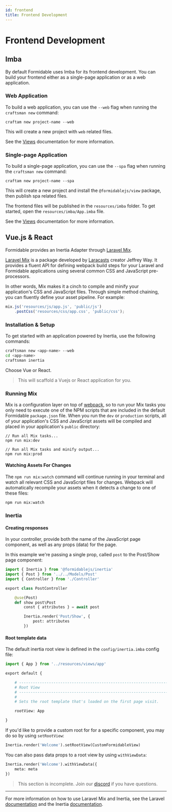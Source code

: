 ```yaml
---
id: frontend
title: Frontend Development
---
```


# Frontend Development

## Imba

By default Formidable uses Imba for its frontend development. You can build your frontend either as a single-page application or as a web application.

### Web Application

To build a web application, you can use the `--web` flag when running the `craftsman new` command:

```
craftam new project-name --web
```

This will create a new project with `web` related files.


See the [Views](docs/views) documentation for more information.

### Single-page Application

To build a single-page application, you can use the `--spa` flag when running the `craftsman new` command:

```
craftam new project-name --spa
```

This will create a new project and install the `@formidablejs/view` package, then publish spa related files.

The frontend files will be published in the `resources/imba` folder.
To get started, open the `resources/imba/App.imba` file.

See the [Views](docs/views) documentation for more information.

## Vue.js & React

Formidable provides an Inertia Adapter through [Laravel Mix](https://github.com/JeffreyWay/laravel-mix).

[Laravel Mix](https://github.com/JeffreyWay/laravel-mix) is a package developed by [Laracasts](https://laracasts.com/) creator Jeffrey Way. It provides a fluent API for defining webpack build steps for your Laravel and Formidable applications using several common CSS and JavaScript pre-processors.

In other words, Mix makes it a cinch to compile and minify your application's CSS and JavaScript files. Through simple method chaining, you can fluently define your asset pipeline. For example:

```js title=webpack.mix.js
mix.js('resources/js/app.js', 'public/js')
    .postCss('resources/css/app.css', 'public/css');
```

### Installation & Setup

To get started with an application powered by Inertia, use the following commands:

```bash
craftsman new <app-name> --web
cd <app-name>
craftsman inertia
```

Choose Vue or React.

> This will scaffold a Vuejs or React application for you.

### Running Mix

Mix is a configuration layer on top of [webpack](https://webpack.js.org/), so to run your Mix tasks you only need to execute one of the NPM scripts that are included in the default Formidable `package.json` file. When you run the `dev` or `production` scripts, all of your application's CSS and JavaScript assets will be compiled and placed in your application's `public` directory:

```
// Run all Mix tasks...
npm run mix:dev

// Run all Mix tasks and minify output...
npm run mix:prod
```

#### Watching Assets For Changes

The `npm run mix:watch` command will continue running in your terminal and watch all relevant CSS and JavaScript files for changes. Webpack will automatically recompile your assets when it detects a change to one of these files:

```
npm run mix:watch
```

### Inertia

#### Creating responses

In your controller, provide both the name of the JavaScript page component, as well as any props (data) for the page.

In this example we're passing a single prop, called `post` to the Post/Show page component:

```py title=app/Http/Controllers/PostController.imba
import { Inertia } from '@formidablejs/inertia'
import { Post } from '../../Models/Post'
import { Controller } from './Controller'

export class PostController

	@use(Post)
	def show post\Post
		const { attributes } = await post

		Inertia.render('Post/Show', {
			post: attributes
		})
```

#### Root template data

The default inertia root view is defined in the `config/inertia.imba` config file:

```py title=config/inertia.imba
import { App } from '../resources/views/app'

export default {

	# --------------------------------------------------------------------------
	# Root View
	# --------------------------------------------------------------------------
	#
	# Sets the root template that's loaded on the first page visit.

	rootView: App

}
```

If you'd like to provide a custom root for for a specific component, you may do so by using `setRootView`:

```py
Inertia.render('Welcome').setRootView(CustomFormidableView)
```

You can also pass data props to a root view by using `withViewData`:

```py
Inertia.render('Welcome').withViewData({
	meta: meta
})
```

> This section is incomplete. Join our [discord](https://discord.gg/wm2sFGSrmX) if you have questions.

-----

For more information on how to use Laravel Mix and Inertia, see the Laravel [documentation](https://laravel.com/docs/8.x/mix) and the Inertia [documentation](https://inertiajs.com/).
